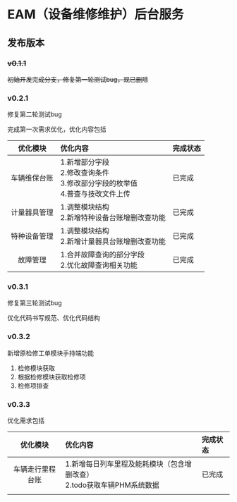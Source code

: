 # EAM（设备维修维护）后台服务

## 发布版本

### ~~v0.1.1~~

~~初始开发完成分支，修复第一轮测试bug，现已删除~~

### v0.2.1

修复第二轮测试bug

完成第一次需求优化，优化内容包括

|  优化模块  | 优化内容                                                   | 完成状态 |
|:------:|:-------------------------------------------------------|:-----|
| 车辆维保台账 | 1.新增部分字段<br/>2.修改查询条件<br/>3.修改部分字段的枚举值<br/>4.普查与技改文件上传 | 已完成  |
| 计量器具管理 | 1.调整模块结构<br/>2.新增特种设备台账增删改查功能                          | 已完成  |
| 特种设备管理 | 1.调整模块结构<br/>2.新增计量器具台账增删改查功能                          | 已完成  |
|  故障管理  | 1.合并故障查询的部分字段<br/>2.优化故障查询相关功能                         | 已完成 |

### v0.3.1

修复第三轮测试bug

优化代码书写规范、优化代码结构

### v0.3.2

新增原检修工单模块手持端功能

1. 检修模块获取
2. 根据检修模块获取检修项
3. 检修项排查

### v0.3.3

优化需求包括

|   优化模块   | 优化内容                                          | 完成状态 |
|:--------:|:----------------------------------------------|:-----|
| 车辆走行里程台账 | 1.新增每日列车里程及能耗模块（包含增删改查）<br/>2.todo获取车辆PHM系统数据 | 已完成  |
|    |                                               |   |


